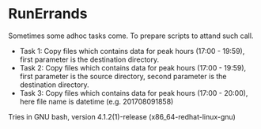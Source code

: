 # RunErrands
Sometimes some adhoc tasks come. To prepare scripts to attand such call.

* Task 1: Copy files which contains data for peak hours (17:00 - 19:59), first parameter is the destination directory.
* Task 2: Copy files which contains data for peak hours (17:00 - 19:59), first parameter is the source directory, second parameter is the destination directory. 
* Task 3: Copy files which contains data for peak hours (17:00 - 20:00), here file name is datetime (e.g. 201708091858)

Tries in GNU bash, version 4.1.2(1)-release (x86_64-redhat-linux-gnu)
